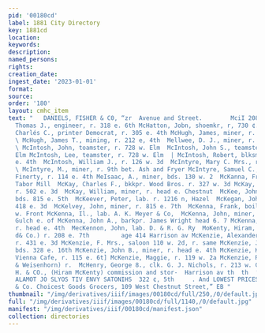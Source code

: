 ```yaml
---
pid: '00180cd'
label: 1881 City Directory
key: 1881cd
location: 
keywords: 
description: 
named_persons: 
rights: 
creation_date: 
ingest_date: '2023-01-01'
format: 
source: 
order: '180'
layout: cmhc_item
text: "   DANIELS, FISHER & C0, “zr  Avenue and Street.        MciI 208 M  ok     McHale,
  Thomas J., engineer, r. 318 e. 6th McHatton, Jobn, shoemkr, r, 730 ¢. 6th  McHugh,
  Charlés C., printer Democrat, r. 305 e. 4th McHugh, James, miner, r. head e. 3d
  \ McHugh, James T., mining, r. 212 e, 4th  Mellwee, D. J., miner, r. 409 e. 7th
  \ McIntosh, John, toamster, r. 728 w. Elm  McIntosh, John S., teamster, r. 728 w.
  Elm McIntosh, Lee, teamster, r. 728 w. Elm  | McIntosh, Robert, blksmith, r. 400
  e. 4th  McIntosh, William J., r. 126 w. 3d  McIntyre, Mary C. Mrs., r. 301 e. 4th
  \ McIntyre, M., miner, r. 9th bet. Ash and Fryer McIntyre, Samuel C., clk. Peter
  Finerty, r. 114 e. 4th MeIsaac, A., miner, bds. 130 w. 2  McKanna, Frank, machinist
  Tabor Mill  McKay, Charles F., bkkpr. Wood Bros. r. 327 w. 3d McKay, Norman, miner,
  r. 502 e. 3d  McKay, William, miner, r. head e. Chestnut  McKee, John, mine supt.
  bds. 815 e. 5th  McKeever, Peter, lab. r. 1216 n, Hazel  McKegan, John, miner, bds.
  418 e. 3d  McKelvey, John, miner, r. 815 e. 7th  McKenna, Frank, boilermkr, r. 217
  w. Front McKenna, Il., lab. A. K. Meyer & Co,  McKenna, John, miner, bds. California
  Gulch e. of McKenna, John A., barkpr. James Wright head 6. 7 McKenna, M. P., miner,
  r. head e. 4th  MecKennon, John, lab. D. & R. G. Ry  MoKenty, Hiram, (H. McKenty
  d& Co.) r. 208 e. 7th         age 414 Harrison av McKenzie, Alexander, stonemason,
  r. 431 e. 3d McKenzie, F. Mrs., saloon 110 w. 2d, r. same McKenzie, James, engineer,
  bds. 328 e. 16th McKenzie, John B., miner, r. head e. 4th McKenzie, Kate Mrs., cook
  Vienna Cafe, r. 115 e. 6t] McKenzie, Maggie, r. 119 w. 2a McKenzie, Robert S., (McKenzie
  & Weisenhorn) r.  McHenry, George 8., clk. G. J. Nichols, r. 213 w. Chestnut,  McKENTY,
  H. & CO., (Hiram McKenty) commission and stor-  Harrison av th  th  ‘aaoinY owitiaw
  ALAMOT JO SLYOS TIV ENVY SATONIHS  322 ¢, 5th     . And LOWEST PRICES at MoMillen
  & Co. Choicest Goods Grocers, 109 West Chestnut Street,” EB "
thumbnail: "/img/derivatives/iiif/images/00180cd/full/250,/0/default.jpg"
full: "/img/derivatives/iiif/images/00180cd/full/1140,/0/default.jpg"
manifest: "/img/derivatives/iiif/00180cd/manifest.json"
collection: directories
---
```

